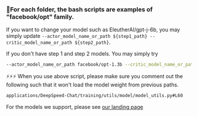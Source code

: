 ### 💁For each folder, the bash scripts are examples of "facebook/opt" family.

If you want to change your model such as EleutherAI/gpt-j-6b, you may simply update
``` --actor_model_name_or_path ${step1_path} --critic_model_name_or_path ${step2_path} ```.

If you don't have step 1 and step 2 models. You may simply try
``` bash
--actor_model_name_or_path facebook/opt-1.3b --critic_model_name_or_path facebook/opt-350m
```
⚡⚡⚡ When you use above script, please make sure you comment out the following such that it won't load the model weight from previous paths.
```bash
applications/DeepSpeed-Chat/training/utils/model/model_utils.py#L60
```

For the models we support, please see [our landing page](./../../../README.md#-supported-models-)
